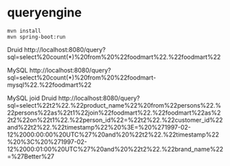 # queryengine
``` 
mvn install
mvn spring-boot:run
```

Druid
http://localhost:8080/query?sql=select%20count(*)%20from%20%22foodmart%22.%22foodmart%22

MySQL
http://localhost:8080/query?sql=select%20count(*)%20from%20%22foodmart-mysql%22.%22foodmart%22

MySQL joid Druid
http://localhost:8080/query?sql=select%22t2%22.%22product_name%22%20from%22persons%22.%22persons%22as%22t1%22join%22foodmart%22.%22foodmart%22as%22t2%22on%22t1%22.%22person_id%22=%22t2%22.%22customer_id%22and%22t2%22.%22timestamp%22%20%3E=%20%271997-02-12%2000:00:00%20UTC%27%20and%20%22t2%22.%22timestamp%22%20%3C%20%271997-02-12%2000:01:00%20UTC%27%20and%20%22t2%22.%22brand_name%22=%27Better%27
